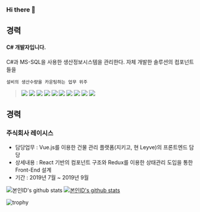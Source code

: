 ### Hi there 👋

<!--
**gkehgl1/gkehgl1** is a ✨ _special_ ✨ repository because its `README.md` (this file) appears on your GitHub profile.

Here are some ideas to get you started:

- 🔭 I’m currently working on ...
- 🌱 I’m currently learning ...
- 👯 I’m looking to collaborate on ...
- 🤔 I’m looking for help with ...
- 💬 Ask me about ...
- 📫 How to reach me: ...
- 😄 Pronouns: ...
- ⚡ Fun fact: ...
-->

<div>
  <section>
    <h2>경력</h2>
    <h4>C# 개발자입니다.</h4>
    C#과 MS-SQL을 사용한 생산정보시스템을 관리한다. 
    자체 개발한 솔루션의 컴포넌트들을 
    
    설비의 생산수량을 카운팅하는 업무 위주
  </section>
</div>

<div style="width:100%">
  <blockquote>
    <img src="https://img.shields.io/badge/.NET-512BD4?style=lamula&logo=dotnet&logoColor=white">
    <img src="https://img.shields.io/badge/HTML5-E34F26?style=lamula&logo=html5&logoColor=white">
    <img src="https://img.shields.io/badge/Javascript-ffb13b?style=lamula&logo=javascript&logoColor=white">
    <img src="https://img.shields.io/badge/Node.js-339933?style=lamula&logo=Node.js&logoColor=white">
    <img src="https://img.shields.io/badge/jQuery-0769AD?style=lamula&logo=jquery&logoColor=white">
    <img src="https://img.shields.io/badge/React-red?style=flat-square&logo=react&color=000">
    <img src="https://img.shields.io/badge/Visual Studio-5C2D91?style=lamula&logo=visual%20studio&logoColor=white">
    <img src="https://img.shields.io/badge/Visual Studio Code-0078D4?style=lamula&logo=visual%20studio%20code&logoColor=white">
    <img src="https://img.shields.io/badge/Microsoft SQL Server-CC2927?style=lamula&logo=microsoft%20sql%20server&logoColor=white">
    <img src="https://img.shields.io/badge/Vue.js-4FC08D?style=lamula&logo=vue.js&logoColor=white">
  </blockquote>
</div>  

<h2>경력</h2>
<h3>주식회사 레이시스</h3>
  <ul> 
    <li>
      담당업무 : Vue.js를 이용한 건물 관리 플랫폼(지키고, 현 Leyve)의 프론트엔드 담당 
    </li>
    <li>
      상세내용 : React 기반의 컴포넌트 구조와 Redux를 이용한 상태관리 도입을 통한                     Front-End 설계
    </li>
    <li>
      기간 : 2019년 7월 ~ 2019년 9월
    </li>
  </ul>

![본인ID's github stats](https://github-readme-stats.vercel.app/api?username=gkehgl1&show_icons=true)
[![본인ID's github stats](https://github-readme-stats.vercel.app/api/top-langs/?username=gkehgl1&show_icons=true&hide_border=true&title_color=004386&icon_color=004386&layout=compact)](https://github.com/gkehgl1)

![trophy](https://github-profile-trophy.vercel.app/?username=gkehgl1)


